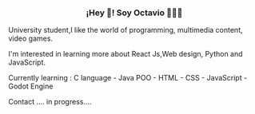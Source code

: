 
<p align="center" width="300">
   <!--<img align="center rounded" width="200" src="https://avatars.githubusercontent.com/u/66325928?v=4" />-->
   <h3 align="center">¡Hey 👋! Soy Octavio 👨🏻‍💻</h3>
</p>

University student,I like the world of programming, multimedia content, video games.

I'm interested in learning more about React Js,Web design, Python and JavaScript.

Currently learning :
C language -
Java POO -
HTML -
CSS -
JavaScript -
Godot Engine 

Contact
....
in progress....
